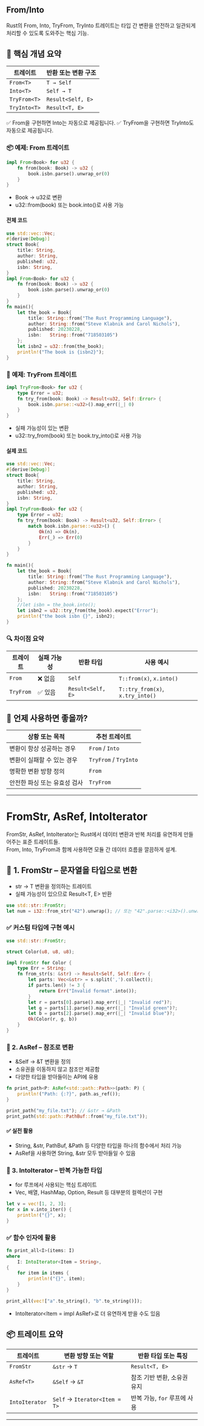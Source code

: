 ## From/Into
Rust의 From, Into, TryFrom, TryInto 트레이트는 타입 간 변환을 안전하고 일관되게 처리할 수 있도록 도와주는 핵심 기능.

## 🧠 핵심 개념 요약
| 트레이트       | 반환 또는 변환 구조         |
|----------------|-----------------------------|
| `From<T>`      | `T → Self`                   |
| `Into<T>`      | `Self → T`                   |
| `TryFrom<T>`   | `Result<Self, E>`            |
| `TryInto<T>`   | `Result<T, E>`               |

✅ From을 구현하면 Into는 자동으로 제공됩니다.
✅ TryFrom을 구현하면 TryInto도 자동으로 제공됩니다.

### 📦 예제: From 트레이트
```rust
impl From<Book> for u32 {
    fn from(book: Book) -> u32 {
        book.isbn.parse().unwrap_or(0)
    }
}
```
- Book → u32로 변환
- u32::from(book) 또는 book.into()로 사용 가능

#### 전체 코드
```rust
use std::vec::Vec;
#[derive(Debug)]
struct Book{
    title: String,
    author: String,
    published: u32,
    isbn: String,
}
impl From<Book> for u32 {
    fn from(book: Book) -> u32 {
        book.isbn.parse().unwrap_or(0)
    }
}
fn main(){
    let the_book = Book{
        title: String::from("The Rust Programming Language"),
        author: String::from("Steve Klabnik and Carol Nichols"),
        published: 20230228,
        isbn:   String::from("718503105")
    };
    let isbn2 = u32::from(the_book);
    println!("The book is {isbn2}");
}

```

### 🧪 예제: TryFrom 트레이트
```rust
impl TryFrom<Book> for u32 {
    type Error = u32;
    fn try_from(book: Book) -> Result<u32, Self::Error> {
        book.isbn.parse::<u32>().map_err(|_| 0)
    }
}
```

- 실패 가능성이 있는 변환
- u32::try_from(book) 또는 book.try_into()로 사용 가능

#### 실제 코드
```rust
use std::vec::Vec;
#[derive(Debug)]
struct Book{
    title: String,
    author: String,
    published: u32,
    isbn: String,
}
impl TryFrom<Book> for u32 {
    type Error = u32;
    fn try_from(book: Book) -> Result<u32, Self::Error> {
        match book.isbn.parse::<u32>() {
            Ok(n) => Ok(n),
            Err(_) => Err(0)
        }
    }
}

fn main(){
    let the_book = Book{
        title: String::from("The Rust Programming Language"),
        author: String::from("Steve Klabnik and Carol Nichols"),
        published: 20230228,
        isbn:   String::from("718503105")
    };
    //let isbn = the_book.into();
    let isbn2 = u32::try_from(the_book).expect("Error");
    println!("the book isbn {}", isbn2);
}
```


### 🔍 차이점 요약
| 트레이트     | 실패 가능성 | 반환 타입         | 사용 예시                         |
|--------------|--------------|-------------------|-----------------------------------|
| `From`       | ❌ 없음       | `Self`            | `T::from(x)`, `x.into()`          |
| `TryFrom`    | ✅ 있음       | `Result<Self, E>` | `T::try_from(x)`, `x.try_into()`  |


## 🎯 언제 사용하면 좋을까?
| 상황 또는 목적               | 추천 트레이트         |
|-----------------------------|------------------------|
| 변환이 항상 성공하는 경우     | `From` / `Into`        |
| 변환이 실패할 수 있는 경우     | `TryFrom` / `TryInto`  |
| 명확한 변환 방향 정의         | `From`                 |
| 안전한 파싱 또는 유효성 검사  | `TryFrom`              |

---

# FromStr, AsRef, IntoIterator

FromStr, AsRef, IntoIterator는 Rust에서 데이터 변환과 반복 처리를 유연하게 만들어주는 표준 트레이트들. \
From, Into, TryFrom과 함께 사용하면 모듈 간 데이터 흐름을 깔끔하게 설계.

## 🧠 1. FromStr – 문자열을 타입으로 변환
- str → T 변환을 정의하는 트레이트
- 실패 가능성이 있으므로 Result<T, E> 반환
```rust
use std::str::FromStr;
let num = i32::from_str("42").unwrap(); // 또는 "42".parse::<i32>().unwrap();
```

### ✅ 커스텀 타입에 구현 예시
```rust
use std::str::FromStr;

struct Color(u8, u8, u8);

impl FromStr for Color {
    type Err = String;
    fn from_str(s: &str) -> Result<Self, Self::Err> {
        let parts: Vec<&str> = s.split(',').collect();
        if parts.len() != 3 {
            return Err("Invalid format".into());
        }
        let r = parts[0].parse().map_err(|_| "Invalid red")?;
        let g = parts[1].parse().map_err(|_| "Invalid green")?;
        let b = parts[2].parse().map_err(|_| "Invalid blue")?;
        Ok(Color(r, g, b))
    }
}
```


### 🧠 2. AsRef<T> – 참조로 변환
- &Self → &T 변환을 정의
- 소유권을 이동하지 않고 참조만 제공함
- 다양한 타입을 받아들이는 API에 유용
```rust
fn print_path<P: AsRef<std::path::Path>>(path: P) {
    println!("Path: {:?}", path.as_ref());
}

print_path("my_file.txt"); // &str → &Path
print_path(std::path::PathBuf::from("my_file.txt"));
```


#### ✅ 실전 활용
- String, &str, PathBuf, &Path 등 다양한 타입을 하나의 함수에서 처리 가능
- AsRef<str>을 사용하면 String, &str 모두 받아들일 수 있음

### 🧠 3. IntoIterator – 반복 가능한 타입
- for 루프에서 사용되는 핵심 트레이트
- Vec<T>, 배열, HashMap, Option, Result 등 대부분의 컬렉션이 구현
```rust
let v = vec![1, 2, 3];
for x in v.into_iter() {
    println!("{}", x);
}
```

### ✅ 함수 인자에 활용
```rust
fn print_all<I>(items: I)
where
    I: IntoIterator<Item = String>,
{
    for item in items {
        println!("{}", item);
    }
}

print_all(vec!["a".to_string(), "b".to_string()]);
```

- IntoIterator<Item = impl AsRef<str>>로 더 유연하게 받을 수도 있음

## 📦 트레이트 요약

| 트레이트       | 변환 방향 또는 역할                  | 반환 타입 또는 특징            |
|----------------|--------------------------------------|-------------------------------|
| `FromStr`      | `&str` → `T`                         | `Result<T, E>`                |
| `AsRef<T>`     | `&Self` → `&T`                       | 참조 기반 변환, 소유권 유지   |
| `IntoIterator` | `Self` → `Iterator<Item = T>`        | 반복 가능, `for` 루프에 사용  |

---

